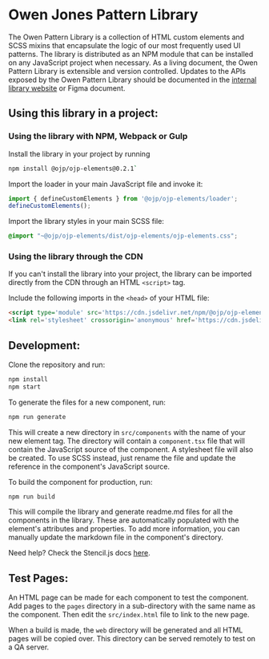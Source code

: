 # Owen Jones Pattern Library

The Owen Pattern Library is a collection of HTML custom elements and SCSS mixins that encapsulate the logic of our most frequently used UI patterns. The library is distributed as an NPM module that can be installed on any JavaScript project when necessary. As a living document, the Owen Pattern Library is extensible and version controlled. Updates to the APIs exposed by the Owen Pattern Library should be documented in the [internal library website](http://storybook.whoisowenjones.com) or Figma document.

## Using this library in a project:

### Using the library with NPM, Webpack or Gulp

Install the library in your project by running
```bash
npm install @ojp/ojp-elements@0.2.1`
```

Import the loader in your main JavaScript file and invoke it:
```javascript
import { defineCustomElements } from '@ojp/ojp-elements/loader';
defineCustomElements();
```

Import the library styles in your main SCSS file:
```scss
@import "~@ojp/ojp-elements/dist/ojp-elements/ojp-elements.css";
```

### Using the library through the CDN

If you can't install the library into your project, the library can be imported 
directly from the CDN through an HTML `<script>` tag.

Include the following imports in the `<head>` of your HTML file:

```html
<script type='module' src='https://cdn.jsdelivr.net/npm/@ojp/ojp-elements@0.2.1/dist/ojp-elements/ojp-elements.esm.min.js'></script>
<link rel='stylesheet' crossorigin='anonymous' href='https://cdn.jsdelivr.net/npm/@ojp/ojp-elements@0.2.1/dist/ojp-elements/ojp-elements.min.css'/>
```

## Development:

Clone the repository and run:
```bash
npm install
npm start
```
To generate the files for a new component, run:

```bash
npm run generate
```

This will create a new directory in `src/components` with the name of your new element tag. The directory will contain a `component.tsx` file that will contain the JavaScript source of the component. A stylesheet file will also be created. To use SCSS instead, just rename the file and update the reference in the component's JavaScript source.

To build the component for production, run:

```bash
npm run build
```

This will compile the library and generate readme.md files for all the components in the library. These are automatically populated with the element's attributes and properties. To add more information, you can manually update the markdown file in the component's directory.

Need help? Check the Stencil.js docs [here](https://stenciljs.com/docs/my-first-component).

## Test Pages:

An HTML page can be made for each component to test the component. Add pages to the `pages` directory in a sub-directory with the same name as the component. Then edit the `src/index.html` file to link to the new page.

When a build is made, the `web` directory will be generated and all HTML pages will be copied over. This directory can be served remotely to test on a QA server.